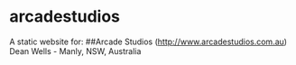 # arcadestudios
A static website for: 
##Arcade Studios 
(http://www.arcadestudios.com.au)
Dean Wells - Manly, NSW, Australia
